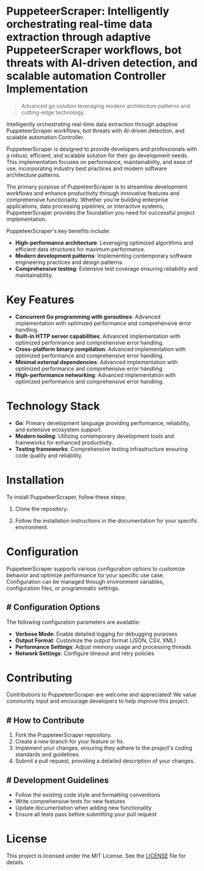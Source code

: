 <!-- fallback_PuppeteerScraper_20251003211219_71036 -->

# PuppeteerScraper: Intelligently orchestrating real-time data extraction through adaptive PuppeteerScraper workflows, bot threats with AI-driven detection, and scalable automation Controller Implementation
> Advanced go solution leveraging modern architecture patterns and cutting-edge technology.

Intelligently orchestrating real-time data extraction through adaptive PuppeteerScraper workflows, bot threats with AI-driven detection, and scalable automation Controller.

PuppeteerScraper is designed to provide developers and professionals with a robust, efficient, and scalable solution for their go development needs. This implementation focuses on performance, maintainability, and ease of use, incorporating industry best practices and modern software architecture patterns.

The primary purpose of PuppeteerScraper is to streamline development workflows and enhance productivity through innovative features and comprehensive functionality. Whether you're building enterprise applications, data processing pipelines, or interactive systems, PuppeteerScraper provides the foundation you need for successful project implementation.

PuppeteerScraper's key benefits include:

* **High-performance architecture**: Leveraging optimized algorithms and efficient data structures for maximum performance.
* **Modern development patterns**: Implementing contemporary software engineering practices and design patterns.
* **Comprehensive testing**: Extensive test coverage ensuring reliability and maintainability.

# Key Features

* **Concurrent Go programming with goroutines**: Advanced implementation with optimized performance and comprehensive error handling.
* **Built-in HTTP server capabilities**: Advanced implementation with optimized performance and comprehensive error handling.
* **Cross-platform binary compilation**: Advanced implementation with optimized performance and comprehensive error handling.
* **Minimal external dependencies**: Advanced implementation with optimized performance and comprehensive error handling.
* **High-performance networking**: Advanced implementation with optimized performance and comprehensive error handling.

# Technology Stack

* **Go**: Primary development language providing performance, reliability, and extensive ecosystem support.
* **Modern tooling**: Utilizing contemporary development tools and frameworks for enhanced productivity.
* **Testing frameworks**: Comprehensive testing infrastructure ensuring code quality and reliability.

# Installation

To install PuppeteerScraper, follow these steps:

1. Clone the repository:


2. Follow the installation instructions in the documentation for your specific environment.

# Configuration

PuppeteerScraper supports various configuration options to customize behavior and optimize performance for your specific use case. Configuration can be managed through environment variables, configuration files, or programmatic settings.

## # Configuration Options

The following configuration parameters are available:

* **Verbose Mode**: Enable detailed logging for debugging purposes
* **Output Format**: Customize the output format (JSON, CSV, XML)
* **Performance Settings**: Adjust memory usage and processing threads
* **Network Settings**: Configure timeout and retry policies

# Contributing

Contributions to PuppeteerScraper are welcome and appreciated! We value community input and encourage developers to help improve this project.

## # How to Contribute

1. Fork the PuppeteerScraper repository.
2. Create a new branch for your feature or fix.
3. Implement your changes, ensuring they adhere to the project's coding standards and guidelines.
4. Submit a pull request, providing a detailed description of your changes.

## # Development Guidelines

* Follow the existing code style and formatting conventions
* Write comprehensive tests for new features
* Update documentation when adding new functionality
* Ensure all tests pass before submitting your pull request

# License

This project is licensed under the MIT License. See the [LICENSE](https://github.com/Nurulika/PuppeteerScraper/blob/main/LICENSE) file for details.
